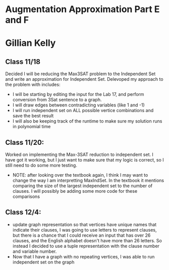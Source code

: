 # Augmentation Approximation Part E and F 
# Gillian Kelly

## Class 11/18
Decided I will be reducing the Max3SAT problem to the Independent Set and write an approximation for Independent Set. 
Delevoped my approach to the problem with includes:
- I will be starting by editing the input for the Lab 17, and perform conversion from 3Sat sentence to a graph.
- I will draw edges between contradicting variables (like 1 and -1)
- I will run independent set on ALL possible vertice combinations and save the best result 
- I will also be keeping track of the runtime to make sure my solution runs in polynomial time 

## Class 11/20:
Worked on implementing the Max-3SAT reduction to independent set. I have got it working, but I just want to make sure that my logic
is correct, so I still need to do some more testing.
- NOTE: after looking over the textbook again, I think I may want to change the way I am interpretting MaxIndSet. In the textbook it mentions
comparing the size of the largest independent set to the number of clauses. I will possibly be adding some more code for these comparisons 

## Class 12/4:
- update graph representation so that vertices have unique names that indicate their clauses, I was going to use letters to represent clauses, but there is a chance that I 
could receive an input that has over 26 clauses, and the English alphabet doesn't have more than 26 letters. So instead I decided to use a tuple representation with the clause number and variable number. 
- Now that I have a graph with no repeating vertices, I was able to run independent set on the graph